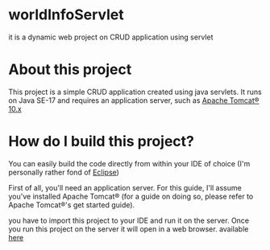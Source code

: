 # worldInfoServlet
it is a dynamic web project on CRUD application using servlet


# About this project
This project is a simple CRUD application created using java servlets. It runs on Java SE-17 and requires an application server, such as [Apache Tomcat® 10.x](https://tomcat.apache.org/download-10.cgi)

# How do I build this project?
You can easily build the code directly from within your IDE of choice (I'm personally rather fond of [Eclipse](http://www.eclipse.org/)) 

First of all, you'll need an application server. For this guide, I'll assume you've installed Apache Tomcat® (for a guide on doing so, please refer to Apache Tomcat®'s get started guide).

you have to import this project to your IDE and run it on the server.
Once you run this project on the server it will open in a web browser. available [here](http://localhost:8080/WorldInfoCrud/)

